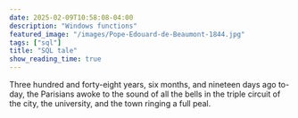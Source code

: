 ```yaml
---
date: 2025-02-09T10:58:08-04:00
description: "Windows functions"
featured_image: "/images/Pope-Edouard-de-Beaumont-1844.jpg"
tags: ["sql"]
title: "SQL tale"
show_reading_time: true
---
```


Three hundred and forty-eight years, six months, and nineteen days ago
to-day, the Parisians awoke to the sound of all the bells in the triple
circuit of the city, the university, and the town ringing a full peal.